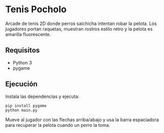 # Tenis Pocholo

Arcade de tenis 2D donde perros salchicha intentan robar la pelota. Los jugadores
portan raquetas, muestran rostros estilo retro y la pelota es amarilla fluorescente.

## Requisitos
- Python 3
- pygame

## Ejecución
Instala las dependencias y ejecuta:

```
pip install pygame
python main.py
```

Mueve al jugador con las flechas arriba/abajo y usa la barra espaciadora para recuperar la pelota cuando un perro la toma.
